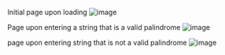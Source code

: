 Initial page upon loading
![image](https://github.com/user-attachments/assets/b7cf47ed-a42b-489b-80d0-eb896c1ae609)

Page upon entering a string that is a valid palindrome
![image](https://github.com/user-attachments/assets/eea2b94a-df9b-4c0a-abbb-4674c9285129)

page upon entering string that is not a valid palindrome
![image](https://github.com/user-attachments/assets/db9f547a-eb33-4cc4-b6a3-c4ef2916c6ad)
